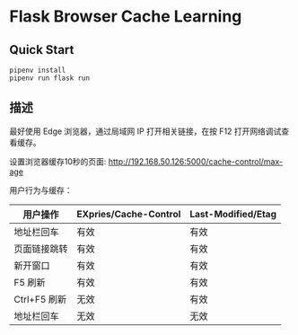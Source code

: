 # Flask Browser Cache Learning

## Quick Start

```
pipenv install
pipenv run flask run
```

## 描述

最好使用 Edge 浏览器，通过局域网 IP 打开相关链接，在按 F12 打开网络调试查看缓存。

设置浏览器缓存10秒的页面: http://192.168.50.126:5000/cache-control/max-age

用户行为与缓存：

| 用户操作     | EXpries/Cache-Control | Last-Modified/Etag |
| ------------ | --------------------- | ------------------ |
| 地址栏回车   | 有效                  | 有效               |
| 页面链接跳转 | 有效                  | 有效               |
| 新开窗口     | 有效                  | 有效               |
| F5 刷新      | 有效                  | 有效               |
| Ctrl+F5 刷新 | 无效                  | 有效               |
| 地址栏回车   | 无效                  | 无效               |
